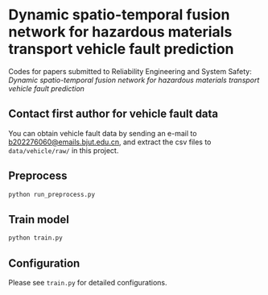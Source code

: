 # Dynamic spatio-temporal fusion network for hazardous materials transport vehicle fault prediction

Codes for papers submitted to Reliability Engineering and System Safety: *Dynamic spatio-temporal fusion network for hazardous materials transport vehicle fault prediction*


## Contact first author for vehicle fault data
You can obtain vehicle fault data by sending an e-mail to b202276060@emails.bjut.edu.cn, and extract the csv files to `data/vehicle/raw/` in this project.

## Preprocess
```bash
python run_preprocess.py
```

## Train model
```bash
python train.py
```

## Configuration
Please see `train.py` for detailed configurations.
